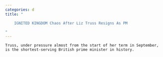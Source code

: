 ```yaml
---
categories: d
title: "

    IGNITED KINGDOM Chaos After Liz Truss Resigns As PM

"
---
```



    Truss, under pressure almost from the start of her term in September, is the shortest-serving British prime minister in history.

